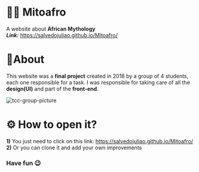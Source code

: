# ✊🏾 Mitoafro
A website about **African Mythology**           
_**Link:**_ https://salvedojuliao.github.io/Mitoafro/ 

# 📌About
This website was a **final project** created in 2018 by a group of 4 students, each one responsible for a task. I was responsible for taking care of all the **design(UI)** and part of the **front-end**.

![tcc-group-picture](https://github.com/salvedojuliao/Mitoafro/assets/44206400/9b22a39b-8c9e-4d60-a08d-faa1d5b0e40c)

# ⚙️ How to open it?
**1)** You just need to click on this link: https://salvedojuliao.github.io/Mitoafro/  
**2)** Or you can clone it and add your own improvements

### Have fun 😉
